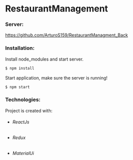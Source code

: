# RestaurantManagement

### Server:

https://github.com/ArturoS159/RestaurantManagment_Back

### Installation:

Install node_modules and start server.

```sh
$ npm install
```

Start application, make sure the server is running!

```sh
$ npm start
```

### Technologies:
Project is created with:
- ###### ReactJs
- ###### Redux
- ###### MaterialUi
